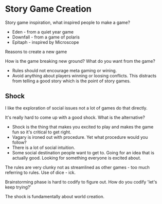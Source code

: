 # Story Game Creation

Story game inspiration, what inspired people to make a game?

- Eden - from a quiet year game
- Downfall - from a game of polaris
- Epitaph - inspired by Microscope

Reasons to create a new game

How is the game breaking new ground? What do you want from the game?




- Rules should not encourage meta gaming or wining.
- Avoid anything about players winning or loosing conflicts. This distracts from telling a good story which is the point of story games.


## Shock

I like the exploration of social issues not a lot of games do that directly.

It's really hard to come up with a good shock. What is the alternative?

- Shock is the thing that makes you excited to play and makes the game fun so it's critical to get right.
- Vagary is ironed out with procedure. Yet what procedure would you follow?
- There is a lot of social intuition.
- Some social destination people want to get to. Going for an idea that is actually good. Looking for something everyone is excited about.

The rules are very clunky not as streamlined as other games - too much referring to rules. Use of dice - ick.

Brainstorming phase is hard to codify to figure out. How do you codify 'let's keep trying?'


The shock is fundamentally about world creation.




